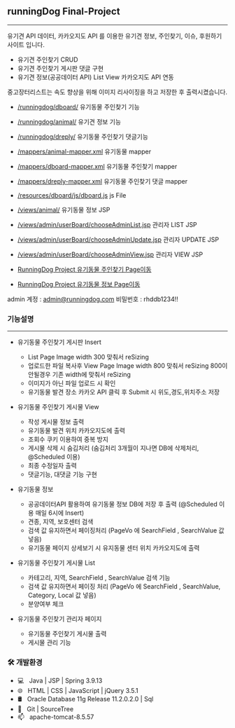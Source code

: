 ## runningDog Final-Project
-----------------------
유기견 API 데이터, 카카오지도 API 를 이용한 유기견 정보, 주인찾기, 이슈, 후원하기 사이트 입니다.

- 유기견 주인찾기 CRUD
- 유기견 주인찾기 게시판 댓글 구현
- 유기견 정보(공공데이터 API) List View 카카오지도 API 연동

중고장터리스트는 속도 향상을 위해 이미지 리사이징을 하고 저장한 후 출력시켰습니다.<br>

* [/runningdog/dboard/](https://github.com/HWAJONGLEE/runningdog/tree/master/src/main/java/com/kh/runningdog/dboard) 유기동물 주인찾기 기능<br>
* [/runningdog/animal/](https://github.com/HWAJONGLEE/runningdog/tree/master/src/main/java/com/kh/runningdog/animal) 유기견 정보 기능<br>
* [/runningdog/dreply/](https://github.com/HWAJONGLEE/runningdog/tree/master/src/main/java/com/kh/runningdog/dreply) 유기동물 주인찾기 댓글기능<br>
* [/mappers/animal-mapper.xml](https://github.com/HWAJONGLEE/runningdog/blob/master/src/main/resources/mappers/animal-mapper.xml) 유기동물 mapper<br>
* [/mappers/dboard-mapper.xml](https://github.com/HWAJONGLEE/runningdog/blob/master/src/main/resources/mappers/dboard-mapper.xml) 유기동물 주인찾기 mapper<br>
* [/mappers/dreply-mapper.xml](https://github.com/HWAJONGLEE/runningdog/blob/master/src/main/resources/mappers/dreply-mapper.xml) 유기동물 주인찾기 댓글 mapper<br>
* [/resources/dboard/js/dboard.js](https://github.com/HWAJONGLEE/runningdog/blob/master/src/main/webapp/resources/dboard/js/dboard.js) js File<br>
* [/views/animal/](https://github.com/HWAJONGLEE/runningdog/tree/master/src/main/webapp/WEB-INF/views/animal) 유기동물 정보 JSP<br>
* [/views/admin/userBoard/chooseAdminList.jsp](https://github.com/HWAJONGLEE/runningdog/blob/master/src/main/webapp/WEB-INF/views/admin/userBoard/chooseAdminList.jsp) 관리자 LIST JSP<br>
* [/views/admin/userBoard/chooseAdminUpdate.jsp](https://github.com/HWAJONGLEE/runningdog/blob/master/src/main/webapp/WEB-INF/views/admin/userBoard/chooseAdminUpdate.jsp) 관리자 UPDATE JSP<br>
* [/views/admin/userBoard/chooseAdminView.jsp](https://github.com/HWAJONGLEE/runningdog/blob/master/src/main/webapp/WEB-INF/views/admin/userBoard/chooseAdminView.jsp) 관리자 VIEW JSP<br>


* <a href="http://116.125.180.15:9392/runningdog/dboardList.do" target="_blank">RunningDog Project 유기동물 주인찾기 Page이동</a> <br>
* <a href="http://116.125.180.15:9392/runningdog/animalList.do" target="_blank">RunningDog Project 유기동물 정보 Page이동</a> <br>

admin 계정 : admin@runningdog.com 비밀번호 : rhddb1234!!
### 기능설명
--------------------------

+ 유기동물 주인찾기 게시판 Insert
  + List Page Image width 300 맞춰서 reSizing
  + 업로드한 파일 복사후 View Page Image width 800 맞춰서 reSizing 800이 안될경우 기존 width에 맞춰서 reSizing
  + 이미지가 아닌 파일 업로드 시 확인
  + 유기동물 발견 장소 카카오 API 클릭 후 Submit 시 위도,경도,위치주소 저장
  
+ 유기동물 주인찾기 게시물 View
  + 작성 게시물 정보 출력
  + 유기동물 발견 위치 카카오지도에 출력
  + 조회수 쿠키 이용하여 중복 방지
  + 게시물 삭제 시 숨김처리 (숨김처리 3개월이 지나면 DB에 삭제처리, @Scheduled 이용)
  + 최종 수정일자 출력
  + 댓글기능, 대댓글 기능 구현
  
+ 유기동물 정보
  + 공공데이터API 활용하여 유기동물 정보 DB에 저장 후 출력 (@Scheduled 이용 매일 6시에 Insert)
  + 견종, 지역, 보호센터 검색
  + 검색 값 유지하면서 페이징처리 (PageVo 에 SearchField , SearchValue 값 넣음)
  + 유기동물 페이지 상세보기 시 유지동물 센터 위치 카카오지도에 출력
  
+ 유기동물 주인찾기 게시물 List
  + 카테고리, 지역, SearchField , SearchValue 검색 기능
  + 검색 값 유지하면서 페이징 처리 (PageVo 에 SearchField , SearchValue, Category, Local 값 넣음)
  + 분양여부 체크
  
+ 유기동물 주인찾기 관리자 페이지
  + 유기동물 주인찾기 게시물 출력
  + 게시물 관리 기능
  
<h3>🛠 개발환경 </h3>

- 💻 &nbsp; Java | JSP | Spring 3.9.13
- 🌐 &nbsp; HTML | CSS | JavaScript | jQuery 3.5.1
- 🛢 &nbsp; Oracle Database 11g Release 11.2.0.2.0 | Sql
- 🔧 &nbsp; Git | SourceTree
- 📫 &nbsp; apache-tomcat-8.5.57
<br>

